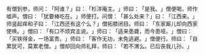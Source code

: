有僧到参，师问：​「阿谁？​」曰：​「杉洋庵主。​」师曰：​「是我。​」僧便喝，师作嘘声。僧曰：​「犹要棒吃在。​」师便打。问僧：​「甚么处来？​」曰：​「江西来。​」师竖起痒和子曰：​「江西还有这个么？​」僧拓膝闭目。师曰：​「东家厮儿却向西家使唤。​」僧曰：​「有口不烦宾主说。​」师曰：​「适来患聋，而今患哑。​」僧曰：​「买铁得金，一场富贵。​」师曰：​「客作无功，未免逃避。​」僧便行。师曰：​「自累犹可，莫累老僧。​」僧却回向师礼拜，师曰：​「若不渭么。已后丧我儿孙。​」